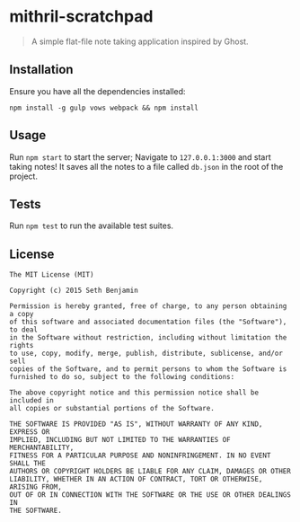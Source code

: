 # mithril-scratchpad
> A simple flat-file note taking application inspired by Ghost.

## Installation
Ensure you have all the dependencies installed:

```shell
npm install -g gulp vows webpack && npm install
```

## Usage
Run `npm start` to start the server; Navigate to `127.0.0.1:3000` and start taking notes! It saves all the notes to a file called `db.json` in the root of the project.

## Tests
Run `npm test` to run the available test suites.

## License
```
The MIT License (MIT)

Copyright (c) 2015 Seth Benjamin

Permission is hereby granted, free of charge, to any person obtaining a copy
of this software and associated documentation files (the "Software"), to deal
in the Software without restriction, including without limitation the rights
to use, copy, modify, merge, publish, distribute, sublicense, and/or sell
copies of the Software, and to permit persons to whom the Software is
furnished to do so, subject to the following conditions:

The above copyright notice and this permission notice shall be included in
all copies or substantial portions of the Software.

THE SOFTWARE IS PROVIDED "AS IS", WITHOUT WARRANTY OF ANY KIND, EXPRESS OR
IMPLIED, INCLUDING BUT NOT LIMITED TO THE WARRANTIES OF MERCHANTABILITY,
FITNESS FOR A PARTICULAR PURPOSE AND NONINFRINGEMENT. IN NO EVENT SHALL THE
AUTHORS OR COPYRIGHT HOLDERS BE LIABLE FOR ANY CLAIM, DAMAGES OR OTHER
LIABILITY, WHETHER IN AN ACTION OF CONTRACT, TORT OR OTHERWISE, ARISING FROM,
OUT OF OR IN CONNECTION WITH THE SOFTWARE OR THE USE OR OTHER DEALINGS IN
THE SOFTWARE.

```
